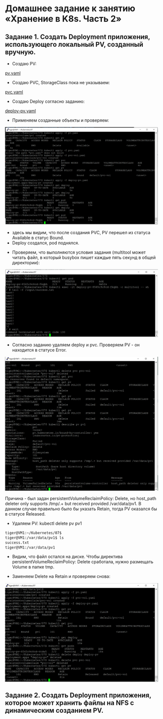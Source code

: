 # Домашнее задание к занятию «Хранение в K8s. Часть 2»

## Задание 1. Создать Deployment приложения, использующего локальный PV, созданный вручную.

* Создаю PV:

[pv.yaml](https://github.com/A-Tagir/kubernetes/blob/main/07/pv.yaml)

* Создаю PVC, StorageClass пока не указываем:

[pvc.yaml](https://github.com/A-Tagir/kubernetes/blob/main/07/pvc-vol.yaml)

* Создаю Deploy согласно заданию:

[deploy-pv.yaml](https://github.com/A-Tagir/kubernetes/blob/main/07/deploy-pv.yaml)

* Применяем созданные объекты и проверяем:

![apply_ok](https://github.com/A-Tagir/kubernetes/blob/main/07/Kubernetes07_pvc_apply_ok.png)

- здесь мы видим, что после создания PVC, PV перешел из  статуса Available в статус Bound.
- Deploy создался, pod поднялся.

* Проверяем, что выполняются условия задания (multitool может читать файл, в который busybox пишет каждые пять секунд в общей директории):

![read-write_OK](https://github.com/A-Tagir/kubernetes/blob/main/07/Kubernetes07_pvc_r-w_ok.png)

* Согласно заданию удаляем deploy и pvc. Проверяем PV - он находится в статусе Error. 

![PV-Error](https://github.com/A-Tagir/kubernetes/blob/main/07/Kubernetes07_pv_error.png)

  Причина - был задан persistentVolumeReclaimPolicy: Delete, но host_path deleter only supports /tmp/.+ but received provided /var/data/pv1. В данном случае правильно было бы указать Retain, тогда PV оказался бы в статусе Released.

* Удаляем PV: kubectl delete pv pv1
```
tiger@VM1:~/Kubernetes/07$
tiger@VM1:/var/data/pv1$ ls
success.txt
tiger@VM1:/var/data/pv1
```

* Видим, что файл остался на диске. Чтобы директива persistentVolumeReclaimPolicy: Delete сработала, нужно размещать 
  Volume в папке tmp.

* Заменяем Delete на Retain и проверяем снова:

![PV-Released](https://github.com/A-Tagir/kubernetes/blob/main/07/Kubernetes07_pv_released.png)

## Задание 2. Создать Deployment приложения, которое может хранить файлы на NFS с динамическим созданием PV.

